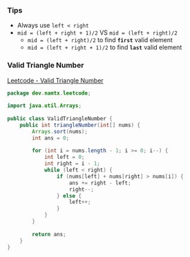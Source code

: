 ### Tips
- Always use `left < right`
- `mid = (left + right + 1)/2` VS `mid = (left + right)/2`
	- `mid = (left + right)/2` to find **`first`** valid element
	- `mid = (left + right + 1)/2` to find **`last`** valid element

### Valid Triangle Number

[Leetcode - Valid Triangle Number](https://leetcode.com/problems/valid-triangle-number/)

```java
package dev.namtx.leetcode;  
  
import java.util.Arrays;  
  
public class ValidTriangleNumber {
    public int triangleNumber(int[] nums) {  
        Arrays.sort(nums);  
        int ans = 0;  
  
        for (int i = nums.length - 1; i >= 0; i--) {  
            int left = 0;  
            int right = i - 1;  
            while (left < right) {  
                if (nums[left] + nums[right] > nums[i]) {  
                    ans += right - left;  
                    right--;  
                } else {  
                    left++;  
                }  
            }  
        }  
  
        return ans;  
    }  
}
```